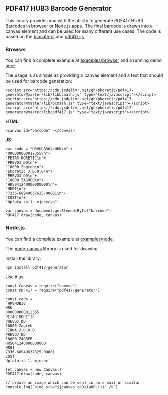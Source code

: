 ## PDF417 HUB3 Barcode Generator

This library provides you with the ability to generate PDF417 HUB3 Barcodes in browser or Node.js
apps. The final barcode is drawn into a canvas element and can be used for many different use cases.
The code is based on the [bcmath-js](https://sourceforge.net/projects/bcmath-js) and
[pdf417-js](https://github.com/bkuzmic/pdf417-js).

### Browser

You can find a complete example at [examples/browser](examples/browser) and a running demo [here](https://pkoretic.github.io/pdf417-generator).

The usage is as simple as providing a canvas element and a text that should be used for barcode generation:

```
<script src="https://cdn.jsdelivr.net/gh/pkoretic/pdf417-generator@master/lib/libbcmath.js" type="text/javascript"></script>
<script src="https://cdn.jsdelivr.net/gh/pkoretic/pdf417-generator@master/lib/bcmath.js" type="text/javascript"></script>
<script src="https://cdn.jsdelivr.net/gh/pkoretic/pdf417-generator@master/lib/pdf417.js" type="text/javascript"></script>

```

**HTML**
```
<canvas id="barcode" ></canvas>
```

**JS**
```
var code = "HRVHUB30\nHRK\n" +
"000000000012355\n"+
"PETAR KORETIĆ\n"+
"PREVOJ DD\n"+
"10000 Zagreb\n"+
"pkoretic J.D.O.O\n"+
"PREVOJ DD\n"+
"10000 ZAGREB\n"+
"HR5041240000000000\n"+
"HR01\n"+
"7336-68949637625-00001\n"+
"COST\n"+
"Uplata za 1. mjesec\n";

var canvas = document.getElementById("barcode")
PDF417.draw(code, canvas)

```

### Node.js

You can find a complete example at [examples/node](examples/node).

The [node-canvas](https://github.com/Automattic/node-canvas) library is used for drawing.

Install the library:

```
npm install pdf417-generator
```

Use it as:

```
const Canvas = require("canvas")
const PDF417 = require("pdf417-generator")

const code =
`HRVHUB30
HRK
000000000012355
PETAR KORETIĆ
PREVOJ DD
10000 Zagreb
FIRMA J.D.O.O
PREVOJ DD
10000 ZAGREB
HR5041240000000000
HR01
7336-68949637625-00001
COST
Uplata za 1. mjesec`

let canvas = new Canvas()
PDF417.draw(code, canvas)

// create an image which can be sent in an e-mail or similar
console.log(`<img src="${canvas.toDataURL()}" />`)
```
